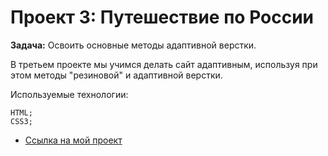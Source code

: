 # Проект 3: Путешествие по России

**Задача:** Освоить основные методы адаптивной верстки.

В третьем проекте мы учимся делать сайт адаптивным, используя при этом методы "резиновой" и адаптивной верстки.

Используемые технологии:

    HTML;
    CSS3;

* [Ссылка на мой проект](https://george323ru.github.io/russian-travel/)
